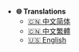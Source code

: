 * **:globe_with_meridians: Translations**
  * [:cn: 中文简体](PlayerIntensify/zh_CN/)
  * [:cn: 中文繁體](PlayerIntensify/zh_TW/)
  * [:us: English](PlayerIntensify/en_US/)
